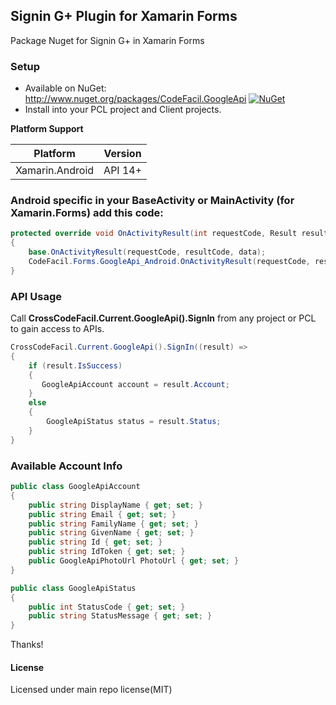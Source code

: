## Signin G+ Plugin for Xamarin Forms
Package Nuget for Signin G+ in Xamarin Forms

### Setup
* Available on NuGet: http://www.nuget.org/packages/CodeFacil.GoogleApi [![NuGet](https://img.shields.io/nuget/v/Plugin.Permissions.svg?label=NuGet)](https://www.nuget.org/packages/CodeFacil.GoogleApi/)
* Install into your PCL project and Client projects.

**Platform Support**

|Platform|Version|
| ------------------- | :-----------: |
|Xamarin.Android|API 14+|

### Android specific in your BaseActivity or MainActivity (for Xamarin.Forms) add this code:
```csharp
protected override void OnActivityResult(int requestCode, Result resultCode, Intent data)
{
    base.OnActivityResult(requestCode, resultCode, data);
    CodeFacil.Forms.GoogleApi_Android.OnActivityResult(requestCode, resultCode, data);
}
```

### API Usage

Call **CrossCodeFacil.Current.GoogleApi().SignIn** from any project or PCL to gain access to APIs.

```csharp
CrossCodeFacil.Current.GoogleApi().SignIn((result) =>
{
    if (result.IsSuccess)
    {
       GoogleApiAccount account = result.Account; 
    }
    else
    {
        GoogleApiStatus status = result.Status;
    }
}
```

### Available Account Info

```csharp
public class GoogleApiAccount
{
    public string DisplayName { get; set; }
    public string Email { get; set; }
    public string FamilyName { get; set; }
    public string GivenName { get; set; }
    public string Id { get; set; }
    public string IdToken { get; set; }
    public GoogleApiPhotoUrl PhotoUrl { get; set; }
}

public class GoogleApiStatus
{
    public int StatusCode { get; set; }
    public string StatusMessage { get; set; }
}

```

Thanks!

#### License
Licensed under main repo license(MIT)

